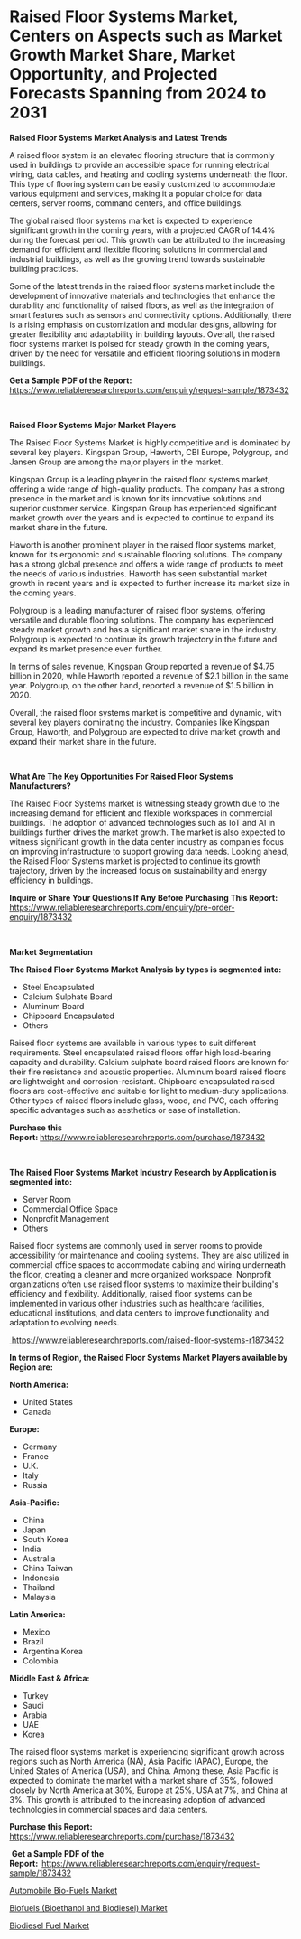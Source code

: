 <p><h1>Raised Floor Systems Market, Centers on Aspects such as Market Growth Market Share, Market Opportunity, and Projected Forecasts Spanning from 2024 to 2031</h1></p><p><strong>Raised Floor Systems Market Analysis and Latest Trends</strong></p>
<p><p>A raised floor system is an elevated flooring structure that is commonly used in buildings to provide an accessible space for running electrical wiring, data cables, and heating and cooling systems underneath the floor. This type of flooring system can be easily customized to accommodate various equipment and services, making it a popular choice for data centers, server rooms, command centers, and office buildings.</p><p>The global raised floor systems market is expected to experience significant growth in the coming years, with a projected CAGR of 14.4% during the forecast period. This growth can be attributed to the increasing demand for efficient and flexible flooring solutions in commercial and industrial buildings, as well as the growing trend towards sustainable building practices.</p><p>Some of the latest trends in the raised floor systems market include the development of innovative materials and technologies that enhance the durability and functionality of raised floors, as well as the integration of smart features such as sensors and connectivity options. Additionally, there is a rising emphasis on customization and modular designs, allowing for greater flexibility and adaptability in building layouts. Overall, the raised floor systems market is poised for steady growth in the coming years, driven by the need for versatile and efficient flooring solutions in modern buildings.</p></p>
<p><strong>Get a Sample PDF of the Report:&nbsp;</strong> <a href="https://www.reliableresearchreports.com/enquiry/request-sample/1873432">https://www.reliableresearchreports.com/enquiry/request-sample/1873432</a></p>
<p>&nbsp;</p>
<p><strong>Raised Floor Systems Major Market Players</strong></p>
<p><p>The Raised Floor Systems Market is highly competitive and is dominated by several key players. Kingspan Group, Haworth, CBI Europe, Polygroup, and Jansen Group are among the major players in the market.</p><p>Kingspan Group is a leading player in the raised floor systems market, offering a wide range of high-quality products. The company has a strong presence in the market and is known for its innovative solutions and superior customer service. Kingspan Group has experienced significant market growth over the years and is expected to continue to expand its market share in the future.</p><p>Haworth is another prominent player in the raised floor systems market, known for its ergonomic and sustainable flooring solutions. The company has a strong global presence and offers a wide range of products to meet the needs of various industries. Haworth has seen substantial market growth in recent years and is expected to further increase its market size in the coming years.</p><p>Polygroup is a leading manufacturer of raised floor systems, offering versatile and durable flooring solutions. The company has experienced steady market growth and has a significant market share in the industry. Polygroup is expected to continue its growth trajectory in the future and expand its market presence even further.</p><p>In terms of sales revenue, Kingspan Group reported a revenue of $4.75 billion in 2020, while Haworth reported a revenue of $2.1 billion in the same year. Polygroup, on the other hand, reported a revenue of $1.5 billion in 2020.</p><p>Overall, the raised floor systems market is competitive and dynamic, with several key players dominating the industry. Companies like Kingspan Group, Haworth, and Polygroup are expected to drive market growth and expand their market share in the future.</p></p>
<p>&nbsp;</p>
<p><strong>What Are The Key Opportunities For Raised Floor Systems Manufacturers?</strong></p>
<p><p>The Raised Floor Systems market is witnessing steady growth due to the increasing demand for efficient and flexible workspaces in commercial buildings. The adoption of advanced technologies such as IoT and AI in buildings further drives the market growth. The market is also expected to witness significant growth in the data center industry as companies focus on improving infrastructure to support growing data needs. Looking ahead, the Raised Floor Systems market is projected to continue its growth trajectory, driven by the increased focus on sustainability and energy efficiency in buildings.</p></p>
<p><strong>Inquire or Share Your Questions If Any Before Purchasing This Report:</strong> <a href="https://www.reliableresearchreports.com/enquiry/pre-order-enquiry/1873432">https://www.reliableresearchreports.com/enquiry/pre-order-enquiry/1873432</a></p>
<p>&nbsp;</p>
<p><strong>Market Segmentation</strong></p>
<p><strong>The Raised Floor Systems Market Analysis by types is segmented into:</strong></p>
<p><ul><li>Steel Encapsulated</li><li>Calcium Sulphate Board</li><li>Aluminum Board</li><li>Chipboard Encapsulated</li><li>Others</li></ul></p>
<p><p>Raised floor systems are available in various types to suit different requirements. Steel encapsulated raised floors offer high load-bearing capacity and durability. Calcium sulphate board raised floors are known for their fire resistance and acoustic properties. Aluminum board raised floors are lightweight and corrosion-resistant. Chipboard encapsulated raised floors are cost-effective and suitable for light to medium-duty applications. Other types of raised floors include glass, wood, and PVC, each offering specific advantages such as aesthetics or ease of installation.</p></p>
<p><strong>Purchase this Report:&nbsp;</strong><a href="https://www.reliableresearchreports.com/purchase/1873432">https://www.reliableresearchreports.com/purchase/1873432</a></p>
<p>&nbsp;</p>
<p><strong>The Raised Floor Systems Market Industry Research by Application is segmented into:</strong></p>
<p><ul><li>Server Room</li><li>Commercial Office Space</li><li>Nonprofit Management</li><li>Others</li></ul></p>
<p><p>Raised floor systems are commonly used in server rooms to provide accessibility for maintenance and cooling systems. They are also utilized in commercial office spaces to accommodate cabling and wiring underneath the floor, creating a cleaner and more organized workspace. Nonprofit organizations often use raised floor systems to maximize their building's efficiency and flexibility. Additionally, raised floor systems can be implemented in various other industries such as healthcare facilities, educational institutions, and data centers to improve functionality and adaptation to evolving needs.</p></p>
<p><a href="https://www.reliableresearchreports.com/raised-floor-systems-r1873432">&nbsp;https://www.reliableresearchreports.com/raised-floor-systems-r1873432</a></p>
<p><strong>In terms of Region, the Raised Floor Systems Market Players available by Region are:</strong></p>
<p>
    <p> <strong> North America: </strong>
        <ul>
            <li>United States</li>
            <li>Canada</li>
        </ul>
        </p> 
    <p> <strong> Europe: </strong>
        <ul>
            <li>Germany</li>
            <li>France</li>
            <li>U.K.</li>
            <li>Italy</li>
            <li>Russia</li>
        </ul>
        </p> 
    <p> <strong> Asia-Pacific: </strong>
        <ul>
            <li>China</li>
            <li>Japan</li>
            <li>South Korea</li>
            <li>India</li>
            <li>Australia</li>
            <li>China Taiwan</li>
            <li>Indonesia</li>
            <li>Thailand</li>
            <li>Malaysia</li>
        </ul>
        </p> 
    <p> <strong> Latin America: </strong>
        <ul>
            <li>Mexico</li>
            <li>Brazil</li>
            <li>Argentina Korea</li>
            <li>Colombia</li>
        </ul>
        </p> 
    <p> <strong> Middle East & Africa: </strong>
        <ul>
            <li>Turkey</li>
            <li>Saudi</li>
            <li>Arabia</li>
            <li>UAE</li>
            <li>Korea</li>
        </ul>
    </p>
    </p>
<p><p>The raised floor systems market is experiencing significant growth across regions such as North America (NA), Asia Pacific (APAC), Europe, the United States of America (USA), and China. Among these, Asia Pacific is expected to dominate the market with a market share of 35%, followed closely by North America at 30%, Europe at 25%, USA at 7%, and China at 3%. This growth is attributed to the increasing adoption of advanced technologies in commercial spaces and data centers.</p></p>
<p><strong>Purchase this Report: </strong><a href="https://www.reliableresearchreports.com/purchase/1873432">https://www.reliableresearchreports.com/purchase/1873432</a></p>
<p>&nbsp;<strong>Get a Sample PDF of the Report:&nbsp;&nbsp;</strong><a href="https://www.reliableresearchreports.com/enquiry/request-sample/1873432">https://www.reliableresearchreports.com/enquiry/request-sample/1873432</a></p>
<p><strong></strong></p>
<p><p><a href="https://github.com/sydneyHley85/Market-Research-Report-List-1/blob/main/automobile-bio-fuels-market.md">Automobile Bio-Fuels Market</a></p><p><a href="https://github.com/jadenRaynor/Market-Research-Report-List-1/blob/main/biofuels-bioethanol-and-biodiesel-market.md">Biofuels (Bioethanol and Biodiesel) Market</a></p><p><a href="https://github.com/JordyBecker/Market-Research-Report-List-1/blob/main/biodiesel-fuel-market.md">Biodiesel Fuel Market</a></p></p>